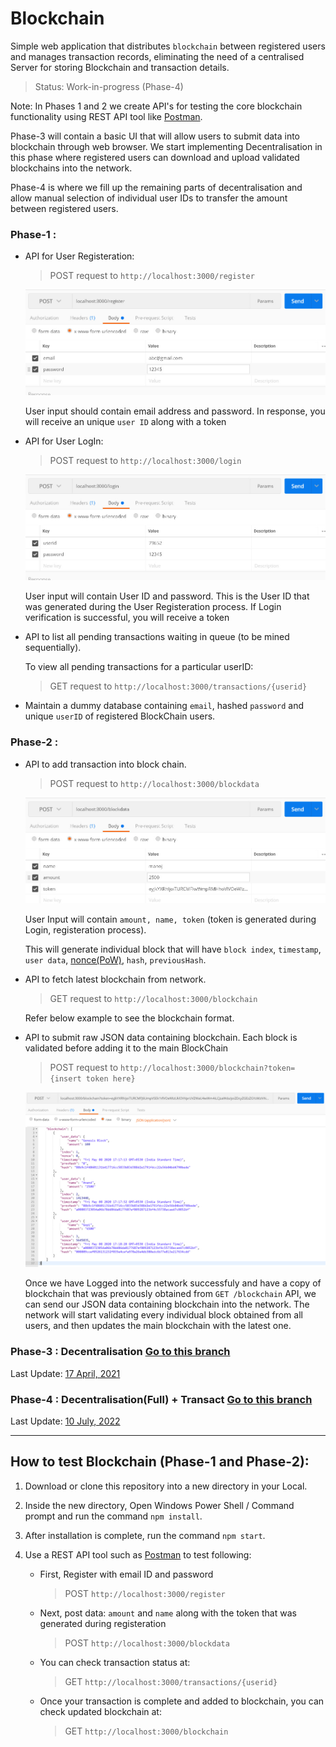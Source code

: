 # Blockchain


Simple web application that distributes `blockchain` between registered users and manages transaction records, eliminating the need of a centralised Server for storing Blockchain and transaction details.

> Status: Work-in-progress (Phase-4)


Note: In Phases 1 and 2 we create API's for testing the core blockchain functionality using REST API tool like [Postman](https://www.postman.com). 

Phase-3 will contain a basic UI that will allow users to submit data into blockchain through web browser. We start implementing Decentralisation in this phase where registered users can download and upload validated blockchains into the network.

Phase-4 is where we fill up the remaining parts of decentralisation and allow manual selection of individual user IDs to transfer the amount between registered users. 


### Phase-1 : 

	
- API for User Registeration:

	> POST request to `http://localhost:3000/register`

	![User Register API example](git_images/register.jpg)

	User input should contain email address and password. In response, you will receive an unique `user ID` along with a token


- API for User LogIn:

	> POST request to `http://localhost:3000/login`


	![User Login API example](git_images/login.jpg)

	
	User input will contain User ID and password. This is the User ID that was generated during the User Registeration process.
	If Login verification is successful, you will receive a token


- API to list all pending transactions waiting in queue (to be mined sequentially).

	To view all pending transactions for a particular userID:

	> GET request to `http://localhost:3000/transactions/{userid}`


- Maintain a dummy database containing `email`, hashed `password` and unique `userID` of registered BlockChain users.





### Phase-2 : 

- API to add transaction into block chain.

	> POST request to `http://localhost:3000/blockdata`


	![Post blockdata API example](git_images/blockdata.jpg)

	User Input will contain `amount, name, token` (token is generated during Login, registeration process).

	This will generate individual block that will have `block index`, `timestamp`, `user data`, [nonce(PoW)](https://www.bitcoinmining.com/what-is-proof-of-work), `hash`, `previousHash`.


- API to fetch latest blockchain from network.

	> GET request to `http://localhost:3000/blockchain`

	Refer below example to see the blockchain format.


- API to submit raw JSON data containing blockchain. Each block is validated before adding it to the main BlockChain

	> POST request to `http://localhost:3000/blockchain?token={insert token here}`

	![Post blockchain API example](git_images/blockchain.jpg)

	Once we have Logged into the network successfuly and have a copy of blockchain that was previously obtained from `GET /blockchain` API, we can send our JSON data containing blockchain into the network. The network will start validating every individual block obtained from all users, and then updates the main blockchain with the latest one.





### Phase-3 : Decentralisation [Go to this branch](https://github.com/dpak11/blockchain/tree/decentralised)

Last Update: [17 April, 2021](https://github.com/dpak11/blockchain/commit/f4af06eeb007fb8555da699779cf4fd32b99dfd9)


### Phase-4 : Decentralisation(Full) + Transact [Go to this branch](https://github.com/dpak11/blockchain/tree/decentralised-transact)

Last Update: [10 July, 2022](https://github.com/dpak11/blockchain/commit/5cc44d19a4145b14cdfe7a189b949d0b7a016595)



---

## How to test Blockchain (Phase-1 and Phase-2):

1) Download or clone this repository into a new directory in your Local.

2) Inside the new directory, Open Windows Power Shell / Command prompt and run the command `npm install`.

3) After installation is complete, run the command `npm start`.

4) Use a REST API tool such as [Postman](https://www.postman.com) to test following:

	- First, Register with email ID and password

		> POST `http://localhost:3000/register`

	- Next, post data: `amount` and `name` along with the token that was generated during registeration

		> POST `http://localhost:3000/blockdata`

	- You can check transaction status at:

		> GET `http://localhost:3000/transactions/{userid}`

	- Once your transaction is complete and added to blockchain, you can check updated blockchain at:

		> GET `http://localhost:3000/blockchain`

